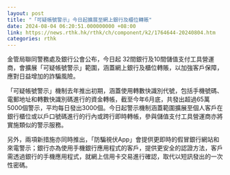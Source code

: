 ```yaml
---
layout: post
title: "「可疑帳號警示」今日起擴展至網上銀行及櫃位轉賬"
date: 2024-08-04 06:20:51.000000000 +08:00
link: https://news.rthk.hk/rthk/ch/component/k2/1764644-20240804.htm
categories: rthk
---
```


金管局聯同警務處及銀行公會公布，今日起 32間銀行及10間儲值支付工具營運商，會擴展「可疑帳號警示」範圍，涵蓋網上銀行及櫃位轉賬，以加強客戶保障，應對日益增加的詐騙風險。 

「可疑帳號警示」機制去年推出初期，涵蓋使用轉數快識別代號，包括手機號碼、電郵地址和轉數快識別碼進行的資金轉帳，截至今年6月底，共發出超過65萬5000個警示，平均每日發出3000個。今日起警示機制涵蓋範圍擴展至個人客戶在銀行櫃位或以戶口號碼進行的行內或跨行即時轉帳，參與儲值支付工具營運商亦將實施類似的警示服務。

另外，兩項新措施亦同時推出，「防騙視伏App」會提供更即時的假冒銀行網站和來電警示；銀行亦為使用手機銀行應用程式的客戶，提供更安全的認證方法，客戶需透過銀行的手機應用程式，就網上信用卡交易進行確認，取代以短訊發出的一次性密碼。
